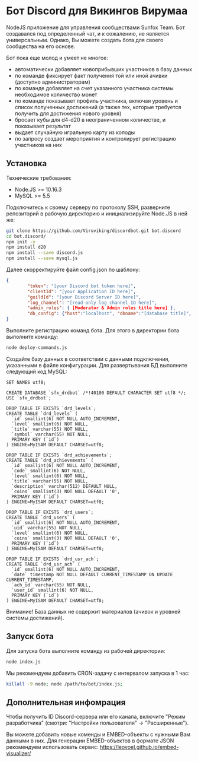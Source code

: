 # Бот Discord для Викингов Вирумаа
NodeJS приложение для управления сообществами Sunfox Team. Бот создавался под определенный чат, и к сожалению, не является универсальным. Однако, Вы можете создать бота для своего сообщества на его основе. 

Бот пока еще молод и умеет не многое:
* автоматически добавляет новоприбывших участников в базу данных
* по команде фиксирует факт получения той или иной ачивки (доступно администраторам)
* по команде добавляет на счет указанного участника системы необходимое количество монет
* по команде показывает профиль участника, включая уровень и список полученных достижений (а также тех, которые требуется получить для достижения нового уровня)
* бросает кубы для d4-d20 в неограниченном количестве, и показывает результат
* выдает случайную игральную карту из колоды
* по запросу создает мероприятия и контролирует регистрацию участников на них

## Установка
Технические требования:
* Node.JS >= 10.16.3
* MySQL >= 5.5

Подключитесь к своему серверу по протоколу SSH, разверните репозиторий в рабочую директорию и инициализируйте Node.JS в ней же:
```bash
git clone https://github.com/Viruviking/discordbot.git bot.discord
cd bot.discord/
npm init -y
npm install d20
npm install --save discord.js
npm install --save mysql.js
```
Далее скорректируйте файл config.json по шаблону:
```json
{
    	"token": "[your Discord bot token here]",
	    "clientId": "[your Application ID here]",
	    "guildId": "[your Discord Server ID here]",
        "log_channel": "[read-only log channel ID here]",
        "admin_roles": { [Moderator & Admin roles title here] },
        "db_config": {"host":"localhost", "dbname":"[database title]", "dbuser":"[database username]", "dbpass":"[database user password]" }
}
```
Выполните регистрацию команд бота. Для этого в директории бота выполните команду:
```bash
node deploy-commands.js
```
Создайте базу данных в соответствии с данными подключения, указанными в файле конфигурации. Для развертывания БД выполните следующий код MySQL:
```mysql
SET NAMES utf8;

CREATE DATABASE `sfx_drdbot` /*!40100 DEFAULT CHARACTER SET utf8 */;
USE `sfx_drdbot`;

DROP TABLE IF EXISTS `drd_levels`;
CREATE TABLE `drd_levels` (
  `id` smallint(6) NOT NULL AUTO_INCREMENT,
  `level` smallint(6) NOT NULL,
  `title` varchar(55) NOT NULL,
  `symbol` varchar(55) NOT NULL,
  PRIMARY KEY (`id`)
) ENGINE=MyISAM DEFAULT CHARSET=utf8;

DROP TABLE IF EXISTS `drd_achievements`;
CREATE TABLE `drd_achievements` (
  `id` smallint(6) NOT NULL AUTO_INCREMENT,
  `code` smallint(6) NOT NULL,
  `level` smallint(6) NOT NULL,
  `title` varchar(55) NOT NULL,
  `description` varchar(512) DEFAULT NULL,
  `coins` smallint(3) NOT NULL DEFAULT '0',
  PRIMARY KEY (`id`)
) ENGINE=MyISAM DEFAULT CHARSET=utf8;

DROP TABLE IF EXISTS `drd_users`;
CREATE TABLE `drd_users` (
  `id` smallint(6) NOT NULL AUTO_INCREMENT,
  `uid` varchar(55) NOT NULL,
  `level` smallint(6) NOT NULL,
  `coins` smallint(3) NOT NULL DEFAULT '0',
  PRIMARY KEY (`id`)
) ENGINE=MyISAM DEFAULT CHARSET=utf8;

DROP TABLE IF EXISTS `drd_usr_ach`;
CREATE TABLE `drd_usr_ach` (
  `id` smallint(6) NOT NULL AUTO_INCREMENT,
  `date` timestamp NOT NULL DEFAULT CURRENT_TIMESTAMP ON UPDATE CURRENT_TIMESTAMP,
  `ach_id` varchar(55) NOT NULL,
  `user_id` smallint(6) NOT NULL,
  PRIMARY KEY (`id`)
) ENGINE=MyISAM DEFAULT CHARSET=utf8;
```
Внимание! База данных не содержит материалов (ачивок и уровней системы достижений).

## Запуск бота
Для запуска бота выполните команду из рабочей директории:
```bash
node index.js
```
Мы рекомендуем добавить CRON-задачу с интервалом запуска в 1 час:
```bash
killall -9 node; node /path/to/bot/index.js;
```
## Дополнительная инфомрация
Чтобы получить ID Discord-сервера или его канала, включите "Режим разработчика" (смотри: "Настройки пользователя" -> "Расширенные").

Вы можете добавить новые коменды и EMBED-объекты с нужными Вам данными в них. Для генерации EMBED-объектов в формате JSON рекомендуем использовать сервис: https://leovoel.github.io/embed-visualizer/